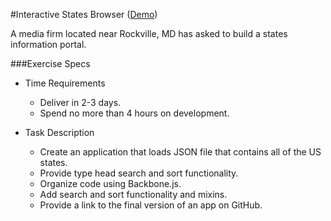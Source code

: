 #Interactive States Browser (<a href = "https://radiant-shore-8023.herokuapp.com/ " target = "_blank">Demo</a>)

A media firm located near Rockville, MD has asked to build a states
information portal.

###Exercise Specs

* Time Requirements
  - Deliver in 2-3 days.
  - Spend no more than 4 hours on development.
  
* Task Description 
  - Create an application that loads JSON file that contains all of the US states. 
  - Provide type head search and sort functionality. 
  - Organize code using Backbone.js.
  - Add search and sort functionality and mixins. 
  - Provide a link to the final version of an app on GitHub.